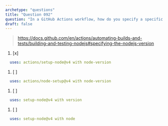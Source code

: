```yaml
---
archetype: "questions"
title: "Question 092"
question: "In a GitHub Actions workflow, how do you specify a specific version of Node.js to use in a job?"
draft: false
---
```



> https://docs.github.com/en/actions/automating-builds-and-tests/building-and-testing-nodejs#specifying-the-nodejs-version
1. [x] 
```yaml
  uses: actions/setup-node@v4 with node-version
```
1. [ ] 
```yaml
  uses: actions/node-setup@v4 with node-version
```
1. [ ] 
```yaml
  uses: setup-node@v4 with version
```
1. [ ] 
```yaml
  uses: setup-node@v4 with node
```
